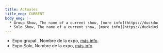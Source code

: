 ```yaml
---
title: Actuales
title_eng: CURRENT
body_eng: |-
  * Group Show, The name of a current show, [more info](https://duckduckgo.com).
  * Solo Show, The name of a current show, [more info](https://duckduckgo.com).
---
```

* Expo grupal , Nombre de la expo, [más info](https://duckduckgo.com).
* Expo Solo, Nombre de la expo, [más info](https://duckduckgo.com).